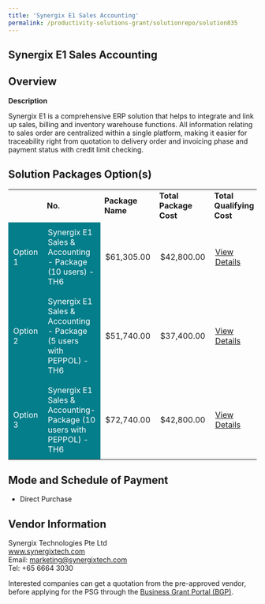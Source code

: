 ```yaml
---
title: 'Synergix E1 Sales Accounting'
permalink: /productivity-solutions-grant/solutionrepo/solution835
---
```


## Synergix E1 Sales Accounting

## Overview

**Description**

Synergix E1 is a comprehensive ERP solution that helps to integrate and link up sales, billing and inventory warehouse functions. All information relating to sales order are centralized within a single platform, making it easier for traceability right from quotation to delivery order and invoicing phase and payment status with credit limit checking. 

## Solution Packages Option(s)

<table>
<th>
<td><b>No.</b></td>
<td><b>Package Name</b></td>
<td><b>Total Package Cost</b></td>
<td><b>Total Qualifying Cost</b></td>
<td><b>Solution Details</b></td>
</th>
<tr>
<td style='padding: 10px; background-color: #037E8A; color: #FFFFFF;'>Option 1</td>
<td style='padding: 10px; background-color: #037E8A; color: #FFFFFF;'>Synergix E1 Sales & Accounting - Package (10 users) - TH6</td>
<td style='padding: 10px;'>$61,305.00</td>
<td style='padding: 10px;'>$42,800.00</td>
<td style='padding: 10px;'><a href='https://www.gobusiness.gov.sg/images/psg/Synergix_Annex3_Part_2.pdf' target='_blank'>View Details</a></td>
</tr>
<tr>
<td style='padding: 10px; background-color: #037E8A; color: #FFFFFF;'>Option 2</td>
<td style='padding: 10px; background-color: #037E8A; color: #FFFFFF;'>Synergix E1 Sales & Accounting - Package (5 users with PEPPOL) - TH6</td>
<td style='padding: 10px;'>$51,740.00</td>
<td style='padding: 10px;'>$37,400.00</td>
<td style='padding: 10px;'><a href='https://www.gobusiness.gov.sg/images/psg/Synergix_Annex3_Part_3.pdf' target='_blank'>View Details</a></td>
</tr>
<tr>
<td style='padding: 10px; background-color: #037E8A; color: #FFFFFF;'>Option 3</td>
<td style='padding: 10px; background-color: #037E8A; color: #FFFFFF;'>Synergix E1 Sales & Accounting- Package (10 users with PEPPOL) - TH6</td>
<td style='padding: 10px;'>$72,740.00</td>
<td style='padding: 10px;'>$42,800.00</td>
<td style='padding: 10px;'><a href='https://www.gobusiness.gov.sg/images/psg/Synergix_Annex3_Part_4.pdf' target='_blank'>View Details</a></td>
</tr>
</table>

## Mode and Schedule of Payment

 - Direct Purchase

## Vendor Information

 Synergix Technologies Pte Ltd<br>www.synergixtech.com<br>Email: marketing@synergixtech.com<br>Tel: +65 6664 3030

Interested companies can get a quotation from the pre-approved vendor, before applying for the PSG through the <a href='https://www.businessgrants.gov.sg/' target='_blank' rel='noopener'>Business Grant Portal (BGP)</a>.

<script src="/jquery/resize-tables.js"></script>
